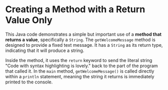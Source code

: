 # Creating a Method with a Return Value Only

This Java code demonstrates a simple but important use of a **method that returns a value**, specifically a `String`. The `getWelcomeMessage` method is designed to provide a fixed text message. It has a `String` as its return type, indicating that it will produce a string. 

Inside the method, it uses the `return` keyword to send the literal string "Code with syntax highlighting is lovely." back to the part of the program that called it. In the `main` method, `getWelcomeMessage()` is called directly within a `println` statement, meaning the string it returns is immediately printed to the console.

